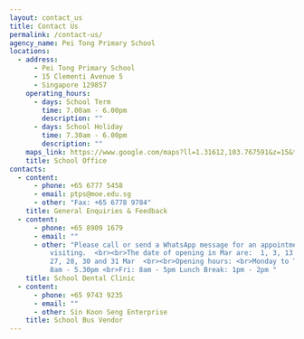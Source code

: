 ```yaml
---
layout: contact_us
title: Contact Us
permalink: /contact-us/
agency_name: Pei Tong Primary School
locations:
  - address:
      - Pei Tong Primary School
      - 15 Clementi Avenue 5
      - Singapore 129857
    operating_hours:
      - days: School Term
        time: 7.00am - 6.00pm
        description: ""
      - days: School Holiday
        time: 7.30am - 6.00pm
        description: ""
    maps_link: https://www.google.com/maps?ll=1.31612,103.767591&z=15&t=m&hl=en&gl=US&mapclient=embed&cid=14750028518147969844
    title: School Office
contacts:
  - content:
      - phone: +65 6777 5458
      - email: ptps@moe.edu.sg
      - other: "Fax: +65 6778 9784"
    title: General Enquiries & Feedback
  - content:
      - phone: +65 8909 1679
      - email: ""
      - other: "Please call or send a WhatsApp message for an appointment before
          visiting.  <br><br>The date of opening in Mar are:  1, 3, 13 to 17,
          27, 28, 30 and 31 Mar  <br><br>Opening hours: <br>Monday to Thursday:
          8am - 5.30pm <br>Fri: 8am - 5pm Lunch Break: 1pm - 2pm "
    title: School Dental Clinic
  - content:
      - phone: +65 9743 9235
      - email: ""
      - other: Sin Koon Seng Enterprise
    title: School Bus Vendor
---
```

